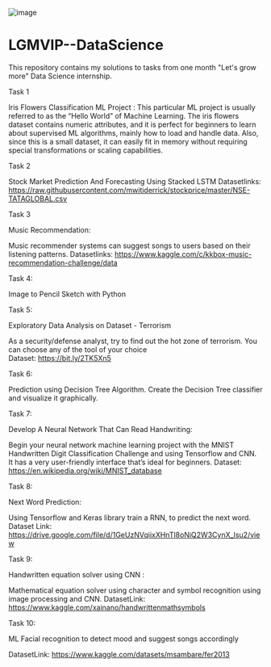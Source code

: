 ![image](https://drive.google.com/file/d/1BIFZjxkA443mbAgMyc9WOpYFluwlAyvr/view?usp=share_link)

# LGMVIP--DataScience
This repository contains my solutions to tasks from one month "Let's grow more"  Data Science internship.

Task 1

Iris Flowers Classification ML Project :
This particular ML project is usually referred to as the “Hello World” of Machine Learning. The iris flowers dataset contains numeric attributes, and it is perfect for beginners to learn about supervised ML algorithms, mainly how to load and handle data. Also, since this is a small dataset, it can easily fit in memory without requiring special transformations or scaling capabilities.

Task 2

Stock Market Prediction And Forecasting Using Stacked LSTM
Datasetlinks: https://raw.githubusercontent.com/mwitiderrick/stockprice/master/NSE-TATAGLOBAL.csv

Task 3

Music Recommendation:

Music recommender systems can suggest songs to users based on their listening patterns.
Datasetlinks: https://www.kaggle.com/c/kkbox-music-recommendation-challenge/data

Task 4:

Image to Pencil Sketch with Python

Task 5:

Exploratory Data Analysis on Dataset - Terrorism 

As a security/defense analyst, try to find out the hot zone of terrorism.
You can choose any of the tool of your choice  
Dataset: https://bit.ly/2TK5Xn5

Task 6:

Prediction using Decision Tree  Algorithm. Create the Decision Tree classifier and visualize it graphically. 

Task 7:

Develop A Neural Network That Can Read Handwriting:

Begin your neural network machine learning project with the MNIST Handwritten Digit Classification Challenge and using Tensorflow and CNN. It has a very user-friendly interface that’s ideal for beginners. Dataset: https://en.wikipedia.org/wiki/MNIST_database 

Task 8:

Next Word Prediction:

Using Tensorflow and Keras library train a RNN, to predict the next word. 
Dataset Link: https://drive.google.com/file/d/1GeUzNVqiixXHnTl8oNiQ2W3CynX_lsu2/view

Task 9:

Handwritten equation solver using CNN :

Mathematical equation solver using character and symbol recognition using image processing and CNN. 
DatasetLink: https://www.kaggle.com/xainano/handwrittenmathsymbols 

Task 10:

ML Facial recognition to detect mood and suggest songs accordingly 

DatasetLink: https://www.kaggle.com/datasets/msambare/fer2013
